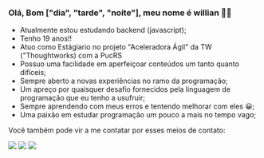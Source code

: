 ### Olá, Bom ["dia", "tarde", "noite"], meu nome é willian 👋😎

- Atualmente estou estudando backend (javascript);
- Tenho 19 anos!! 
- Atuo como Estágiario no projeto "Aceleradora Ágil" da TW ("Thoughtworks) com a PucRS
- Possuo uma facilidade em aperfeiçoar conteúdos um tanto quanto difíceis; 
- Sempre aberto a novas experiências no ramo da programação;
- Um apreço por quaisquer desafio fornecidos pela linguagem de programação que eu tenho a usufruir;
- Sempre aprendendo com meus erros e tentendo melhorar com eles 😀;
- Uma paixão em estudar programação um pouco a mais no tempo vago;


Você também pode vir a me contatar por esses meios de contato:

<div> 

  <a href="https://www.instagram.com/ev0luwill/" target="_blank"><img src="https://img.shields.io/badge/-Instagram-%23E4405F?style=for-the-badge&logo=instagram&logoColor=white" target="_blank"></a>
  <a href="https://www.linkedin.com/in/willian-freitas-31b8a9216/" target="_blank"><img src="https://img.shields.io/badge/-LinkedIn-%230077B5?style=for-the-badge&logo=linkedin&logoColor=white" target="_blank"></a>
  <a href = "https://mail.google.com/mail/u/0/#search/willian.chris.89%40gmail.com"><img src="https://img.shields.io/badge/-Gmail-%23333?style=for-the-badge&logo=gmail&logoColor=white" target="_blank"></a> 
</div>

